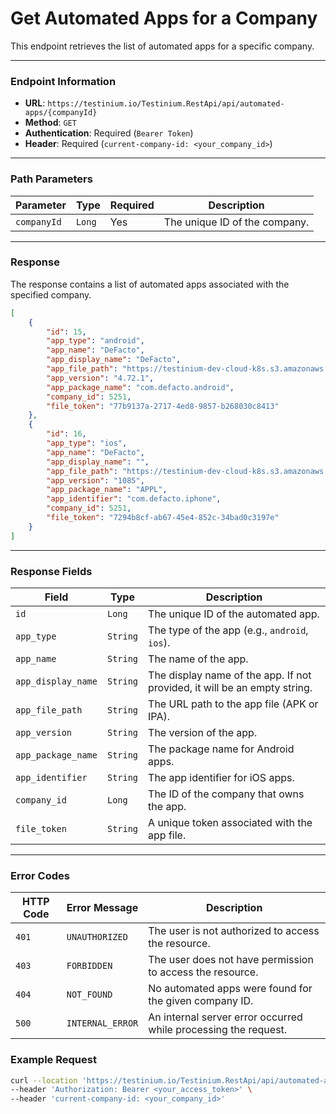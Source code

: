# Get Automated Apps for a Company

This endpoint retrieves the list of automated apps for a specific company.

***

### Endpoint Information

* **URL**: `https://testinium.io/Testinium.RestApi/api/automated-apps/{companyId}`
* **Method**: `GET`
* **Authentication**: Required (`Bearer Token`)
* **Header**: Required (`current-company-id: <your_company_id>`)

***

### Path Parameters

| Parameter   | Type   | Required | Description                   |
| ----------- | ------ | -------- | ----------------------------- |
| `companyId` | `Long` | Yes      | The unique ID of the company. |

***

### Response

The response contains a list of automated apps associated with the specified company.

```json
[
    {
        "id": 15,
        "app_type": "android",
        "app_name": "DeFacto",
        "app_display_name": "DeFacto",
        "app_file_path": "https://testinium-dev-cloud-k8s.s3.amazonaws.com/5251/automated-upload/4.72.1-23ce18fe-0299a93d.apk",
        "app_version": "4.72.1",
        "app_package_name": "com.defacto.android",
        "company_id": 5251,
        "file_token": "77b9137a-2717-4ed8-9857-b268030c8413"
    },
    {
        "id": 16,
        "app_type": "ios",
        "app_name": "DeFacto",
        "app_display_name": "",
        "app_file_path": "https://testinium-dev-cloud-k8s.s3.amazonaws.com/5251/automated-upload/4.72.1-24feee8b-dfe2fc66.ipa",
        "app_version": "1085",
        "app_package_name": "APPL",
        "app_identifier": "com.defacto.iphone",
        "company_id": 5251,
        "file_token": "7294b8cf-ab67-45e4-852c-34bad0c3197e"
    }
]
```

***

### Response Fields

| Field              | Type     | Description                                                               |
| ------------------ | -------- | ------------------------------------------------------------------------- |
| `id`               | `Long`   | The unique ID of the automated app.                                       |
| `app_type`         | `String` | The type of the app (e.g., `android`, `ios`).                             |
| `app_name`         | `String` | The name of the app.                                                      |
| `app_display_name` | `String` | The display name of the app. If not provided, it will be an empty string. |
| `app_file_path`    | `String` | The URL path to the app file (APK or IPA).                                |
| `app_version`      | `String` | The version of the app.                                                   |
| `app_package_name` | `String` | The package name for Android apps.                                        |
| `app_identifier`   | `String` | The app identifier for iOS apps.                                          |
| `company_id`       | `Long`   | The ID of the company that owns the app.                                  |
| `file_token`       | `String` | A unique token associated with the app file.                              |

***

### Error Codes

| HTTP Code | Error Message    | Description                                                     |
| --------- | ---------------- | --------------------------------------------------------------- |
| `401`     | `UNAUTHORIZED`   | The user is not authorized to access the resource.              |
| `403`     | `FORBIDDEN`      | The user does not have permission to access the resource.       |
| `404`     | `NOT_FOUND`      | No automated apps were found for the given company ID.          |
| `500`     | `INTERNAL_ERROR` | An internal server error occurred while processing the request. |

### Example Request

```bash
curl --location 'https://testinium.io/Testinium.RestApi/api/automated-apps/{companyId}' \
--header 'Authorization: Bearer <your_access_token>' \
--header 'current-company-id: <your_company_id>'
```
